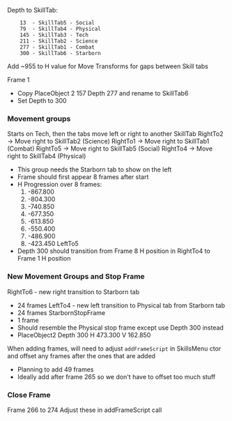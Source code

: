 Depth to SkillTab:
```
	13  - SkillTab5 - Social
	79  - SkillTab4 - Physical
	145 - SkillTab3 - Tech
	211 - SkillTab2 - Science
	277 - SkillTab1 - Combat
	300 - SkillTab6 - Starborn
```

Add ~955 to H value for Move Transforms for gaps between Skill tabs

Frame 1
- Copy PlaceObject 2 157 Depth 277 and rename to SkillTab6
- Set Depth to 300

### Movement groups
Starts on Tech, then the tabs move left or right to another SkillTab
RightTo2 -> Move right to SkillTab2 (Science)
RightTo1 -> Move right to SkillTab1 (Combat)
RightTo5 -> Move right to SkillTab5 (Social)
RightTo4 -> Move right to SkillTab4 (Physical)
- This group needs the Starborn tab to show on the left
- Frame should first appear 8 frames after start
- H Progression over 8 frames:
	1. -867.800
	2. -804.300
	3. -740.850
	4. -677.350
	5. -613.850
	6. -550.400
	7. -486.900
	8. -423.450
LeftTo5
- Depth 300 should transition from Frame 8 H position in RightTo4 to Frame 1 H position

### New Movement Groups and Stop Frame
RightTo6 - new right transition to Starborn tab
- 24 frames
LeftTo4 - new left transition to Physical tab from Starborn tab
- 24 frames
StarbornStopFrame
- 1 frame
- Should resemble the Physical stop frame except use Depth 300 instead
- PlaceObject2 Depth 300 H 473.300 V 162.850

When adding frames, will need to adjust `addFrameScript` in SkillsMenu ctor and offset any frames after the ones that are added
- Planning to add 49 frames
- Ideally add after frame 265 so we don't have to offset too much stuff



### Close Frame
Frame 266 to 274
Adjust these in addFrameScript call
